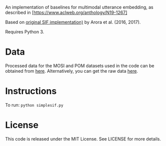 An implementation of baselines for multimodal utterance embedding, as described in [https://www.aclweb.org/anthology/N19-1267]

Based on [original SIF implementation)](https://github.com/PrincetonML/SIF) by Arora et al. (2016, 2017).

Requires Python 3.

# Data

Processed data for the MOSI and POM datasets used in the code can be obtained from [here](https://drive.google.com/drive/folders/1JhCxsNgYB1brG6-e7mNJhMR8fmOCtq_6?usp=sharing). Alternatively, you can get the raw data [here](https://github.com/A2Zadeh/CMU-MultimodalSDK).

# Instructions

To run: `python simplesif.py`

# License

This code is released under the MIT License. See LICENSE for more details.
